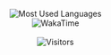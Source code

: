 <p align="center">
<img alt="Most Used Languages" src="https://github-readme-stats.vercel.app/api/top-langs/?username=Strrobez&layout=compact&hide_border=true&langs_count=999&theme=dark">
 <br/>
<img alt="WakaTime" src="https://github-readme-stats.vercel.app/api/wakatime?username=Strobez&custom_title=My%20Week&layout=compact&hide_border=true&theme=dark"/>
 <br/><br/>
 <img alt="Visitors" src="https://visitor-badge.laobi.icu/badge?page_id=Strrobez"/>
</p>
